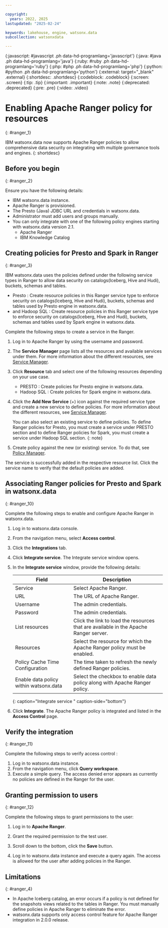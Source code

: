```yaml
---

copyright:
  years: 2022, 2025
lastupdated: "2025-02-24"

keywords: lakehouse, engine, watsonx.data
subcollection: watsonxdata

---
```


{:javascript: #javascript .ph data-hd-programlang='javascript'}
{:java: #java .ph data-hd-programlang='java'}
{:ruby: #ruby .ph data-hd-programlang='ruby'}
{:php: #php .ph data-hd-programlang='php'}
{:python: #python .ph data-hd-programlang='python'}
{:external: target="_blank" .external}
{:shortdesc: .shortdesc}
{:codeblock: .codeblock}
{:screen: .screen}
{:tip: .tip}
{:important: .important}
{:note: .note}
{:deprecated: .deprecated}
{:pre: .pre}
{:video: .video}

# Enabling Apache Ranger policy for resources
{: #ranger_1}

IBM watsonx.data now supports Apache Ranger policies to allow comprehensive data security on integrating with multiple governance tools and engines.
{: shortdesc}


## Before you begin
{: #ranger_2}

Ensure you have the following details:

* IBM watsonx.data instance.
* Apache Ranger is provisioned.
* The Presto (Java) JDBC URL and credentials in watsonx.data.
* Administrator must add users and groups manually.
* You can only integrate with one of the following policy engines starting with watsonx.data version 2.1.
   * Apache Ranger
   * IBM Knowledge Catalog


## Creating policies for Presto and Spark in Ranger
{: #ranger_3}

IBM watsonx.data uses the policies defined under the following service types in Ranger to allow data security on catalogs(Iceberg, Hive and Hudi), buckets, schemas and tables.
* Presto : Create resource policies in this Ranger service type to enforce security on catalogs(Iceberg, Hive and Hudi), buckets, schemas and tables used by Presto engine in watsonx.data.
* and Hadoop SQL : Create resource policies in this Ranger service type to enforce security on catalogs(Iceberg, Hive and Hudi), buckets, schemas and tables used by Spark engine in watsonx.data.


Complete the following steps to create a service in the Ranger.

1. Log in to Apache Ranger by using the username and password.
1. The **Service Manager** page lists all the resources and available services under them. For more information about the different resources, see [Service Manager](https://cwiki.apache.org/confluence/display/RANGER/Apache+Ranger+0.5+-+User+Guide#ApacheRanger0.5UserGuide-ServiceManager(AccessManager)).
1. Click **Resource** tab and select one of the following resources depending on your use case.
   * PRESTO : Create policies for Presto engine in watsonx.data.
   * Hadoop SQL : Create policies for Spark engine in watsonx.data.
1. Click the **Add New Service** (+) icon against the required service type and create a new service to define policies. For more information about the different resources, see [Service Manager](https://cwiki.apache.org/confluence/display/RANGER/Apache+Ranger+0.5+-+User+Guide#ApacheRanger0.5UserGuide-ServiceManager(AccessManager)).


   You can also select an existing service to define policies. To define Ranger policies for Presto, you must create a service under PRESTO section and to define Ranger policies for Spark, you must create a service under Hadoop SQL section.
   {: note}

1. Create policy against the new (or existing) service. To do that, see [Policy Manager](https://cwiki.apache.org/confluence/pages/viewpage.action?pageId=57901344#RangerUserGuide(workinprogress)-PolicyManager).

The service is successfully added in the respective resource list. Click the service name to verify that the default policies are added.


## Associating Ranger policies for Presto and Spark in watsonx.data
{: #ranger_10}

Complete the following steps to enable and configure Apache Ranger in watsonx.data.

1. Log in to watsonx.data console.
1. From the navigation menu, select **Access control**.
1. Click the **Integrations** tab.
1. Click **Integrate service**. The Integrate service window opens.
1. In the **Integrate service** window, provide the following details:

   | Field | Description |
   |--------------------------|----------------|
   |Service	|Select Apache Ranger.|
   |URL	|The URL of Apache Ranger.|
   |Username|	The admin credentials.|
   |Password	|The admin credentials.|
   |List resources|	Click the link to load the resources that are available in the Apache Ranger server.|
   |Resources	|Select the resource for which the Apache Ranger policy must be enabled.|
   |Policy Cache Time Configuration| The time taken to refresh the newly defined Ranger policies.|
   |Enable data policy within watsonx.data	|Select the checkbox to enable data policy along with Apache Ranger policy.|
   {: caption="Integrate service " caption-side="bottom"}


1. Click **Integrate**. The Apache Ranger policy is integrated and listed in the **Access Control** page.

## Verify the integration
{: #ranger_11}


Complete the following steps to verify access control :

1. Log in to watsonx.data instance.
1. From the navigation menu, click **Query workspace**.
1. Execute a simple query. The access denied error appears as currently no policies are defined in the Ranger for the user.


## Granting permission to users
{: #ranger_12}


Complete the following steps to grant permissions to the user:

1. Log in to **Apache Ranger**.

1. Grant the required permission to the test user.

1. Scroll down to the bottom, click the **Save** button.

1. Log in to watsonx.data instance and execute a query again. The access is allowed for the user after adding policies in the Ranger.

## Limitations
{: #ranger_4}

* In Apache Iceberg catalog, an error occurs if a policy is not defined for the snapshots views related to the tables in Ranger. You must manually define policies in Apache Ranger to eliminate the error.
* watsonx.data supports only access control feature for Apache Ranger integration in 2.0.0 release.
